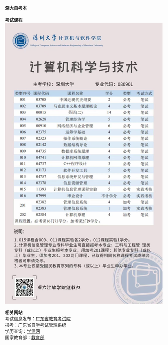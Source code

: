 #### 深大自考本
**考试课程**
![image](./IMG_1156.JPG)

**相关网站**  
考试信息发布：[广东省教育考试院](https://eea.gd.gov.cn/)  
报考：[广东省自学考试管理系统](https://www.eeagd.edu.cn/selfec/)  
学历查询：[学信网](https://www.chsi.com.cn/)   
国家教育部：[教育部](http://www.moe.gov.cn/)  